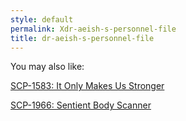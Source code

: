 ```yaml
---
style: default
permalink: Xdr-aeish-s-personnel-file
title: dr-aeish-s-personnel-file
---
```

You may also like:

[SCP-1583: It Only Makes Us Stronger](http://scp-wiki.net/scp-1583)

[SCP-1966: Sentient Body Scanner](http://scp-wiki.net/scp-1966)
